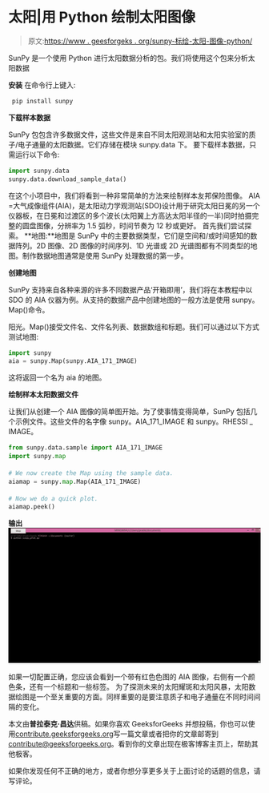 # 太阳|用 Python 绘制太阳图像

> 原文:[https://www . geesforgeks . org/sunpy-标绘-太阳-图像-python/](https://www.geeksforgeeks.org/sunpy-plotting-solar-image-python/)

SunPy 是一个使用 Python 进行太阳数据分析的包。我们将使用这个包来分析太阳数据

**安装**
在命令行上键入:

```py
 pip install sunpy

```

**下载样本数据**

SunPy 包包含许多数据文件，这些文件是来自不同太阳观测站和太阳实验室的质子/电子通量的太阳数据。它们存储在模块 sunpy.data 下。
要下载样本数据，只需运行以下命令:

```py
import sunpy.data
sunpy.data.download_sample_data()

```

在这个小项目中，我们将看到一种非常简单的方法来绘制样本友邦保险图像。
AIA =大气成像组件(AIA)，是太阳动力学观测站(SDO)设计用于研究太阳日冕的另一个仪器板，在日冕和过渡区的多个波长(太阳翼上方高达太阳半径的一半)同时拍摄完整的圆盘图像，分辨率为 1.5 弧秒，时间节奏为 12 秒或更好。
首先我们尝试探索。
**地图:**地图是 SunPy 中的主要数据类型，它们是空间和/或时间感知的数据阵列。2D 图像、2D 图像的时间序列、1D 光谱或 2D 光谱图都有不同类型的地图。制作数据地图通常是使用 SunPy 处理数据的第一步。

**创建地图**

SunPy 支持来自各种来源的许多不同数据产品‘开箱即用’，我们将在本教程中以 SDO 的 AIA 仪器为例。从支持的数据产品中创建地图的一般方法是使用 sunpy。Map()命令。

阳光。Map()接受文件名、文件名列表、数据数组和标题。我们可以通过以下方式测试地图:

```py
import sunpy
aia = sunpy.Map(sunpy.AIA_171_IMAGE)

```

这将返回一个名为 aia 的地图。

**绘制样本太阳数据文件**

让我们从创建一个 AIA 图像的简单图开始。为了使事情变得简单，SunPy 包括几个示例文件。这些文件的名字像 sunpy。AIA_171_IMAGE 和 sunpy。RHESSI _ IMAGE。

```py
from sunpy.data.sample import AIA_171_IMAGE
import sunpy.map

# We now create the Map using the sample data.
aiamap = sunpy.map.Map(AIA_171_IMAGE)

# Now we do a quick plot.
aiamap.peek()
```

**输出**
![](img/dd1f4a09592c93283d58498cdaf2aaf6.png)

如果一切配置正确，您应该会看到一个带有红色色图的 AIA 图像，右侧有一个颜色条，还有一个标题和一些标签。
为了探测未来的太阳耀斑和太阳风暴，太阳数据绘图是一个至关重要的方面。同样重要的是要注意质子和电子通量在不同时间间隔的变化。

本文由**普拉泰克·昌达**供稿。如果你喜欢 GeeksforGeeks 并想投稿，你也可以使用[contribute.geeksforgeeks.org](http://contribute.geeksforgeeks.org)写一篇文章或者把你的文章邮寄到 contribute@geeksforgeeks.org。看到你的文章出现在极客博客主页上，帮助其他极客。

如果你发现任何不正确的地方，或者你想分享更多关于上面讨论的话题的信息，请写评论。